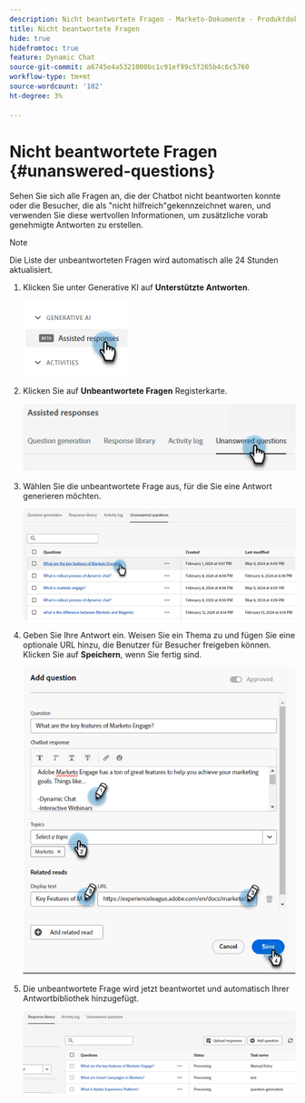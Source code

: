 ```yaml
---
description: Nicht beantwortete Fragen - Marketo-Dokumente - Produktdokumentation
title: Nicht beantwortete Fragen
hide: true
hidefromtoc: true
feature: Dynamic Chat
source-git-commit: a6745e4a5321000bc1c91ef99c5f265b4c6c5760
workflow-type: tm+mt
source-wordcount: '102'
ht-degree: 3%

---
```


# Nicht beantwortete Fragen {#unanswered-questions}

Sehen Sie sich alle Fragen an, die der Chatbot nicht beantworten konnte oder die Besucher, die als &quot;nicht hilfreich&quot;gekennzeichnet waren, und verwenden Sie diese wertvollen Informationen, um zusätzliche vorab genehmigte Antworten zu erstellen.

>[!NOTE]
>
>Die Liste der unbeantworteten Fragen wird automatisch alle 24 Stunden aktualisiert.

1. Klicken Sie unter Generative KI auf **Unterstützte Antworten**.

   ![](assets/unanswered-questions-1.png)

1. Klicken Sie auf **Unbeantwortete Fragen** Registerkarte.

   ![](assets/unanswered-questions-2.png)

1. Wählen Sie die unbeantwortete Frage aus, für die Sie eine Antwort generieren möchten.

   ![](assets/unanswered-questions-3.png)

1. Geben Sie Ihre Antwort ein. Weisen Sie ein Thema zu und fügen Sie eine optionale URL hinzu, die Benutzer für Besucher freigeben können. Klicken Sie auf **Speichern**, wenn Sie fertig sind.

   ![](assets/unanswered-questions-4.png)

1. Die unbeantwortete Frage wird jetzt beantwortet und automatisch Ihrer Antwortbibliothek hinzugefügt.

   ![](assets/unanswered-questions-5.png)
